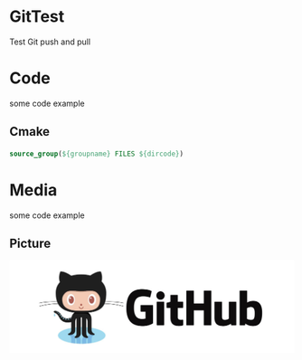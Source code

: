 # GitTest
Test Git push and pull

# Code
some code example

## Cmake
```CMake
source_group(${groupname} FILES ${dircode})
```

# Media
some code example

## Picture
![image](AssetsForRead/pic.jpg)
